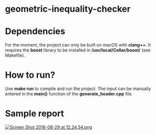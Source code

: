 # geometric-inequality-checker

# Dependencies

For the moment, the project can only be built on macOS with **clang++**. It requires the **boost** library to be installed in **/usr/local/Cellar/boost/** (see Makefile). 

# How to run?

Use **make run** to compile and run the project. The input can be manually entered in the **main()** function of the **generate_header.cpp** file.

# Sample report

[![Screen Shot 2016-08-29 at 12.24.54.png](https://s18.postimg.org/5dy1fh555/Screen_Shot_2016_08_29_at_12_24_54.png)](https://postimg.org/image/y3kxc4951/)
